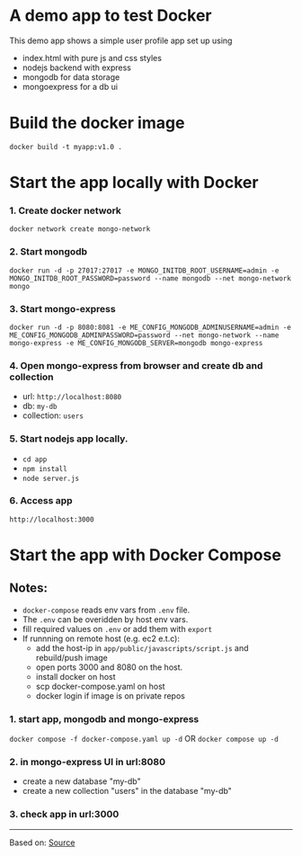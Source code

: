 # A demo app to test Docker

This demo app shows a simple user profile app set up using 
- index.html with pure js and css styles
- nodejs backend with express
- mongodb for data storage
- mongoexpress for a db ui

# Build the docker image

`docker build -t myapp:v1.0 .`

# Start the app locally with Docker

### 1. Create docker network

`docker network create mongo-network`

### 2. Start mongodb 

`docker run -d -p 27017:27017 -e MONGO_INITDB_ROOT_USERNAME=admin -e MONGO_INITDB_ROOT_PASSWORD=password --name mongodb --net mongo-network mongo` 

### 3. Start mongo-express
    
`docker run -d -p 8080:8081 -e ME_CONFIG_MONGODB_ADMINUSERNAME=admin -e ME_CONFIG_MONGODB_ADMINPASSWORD=password --net mongo-network --name mongo-express -e ME_CONFIG_MONGODB_SERVER=mongodb mongo-express`

### 4. Open mongo-express from browser and create db and collection

- url: `http://localhost:8080`
- db: `my-db`
- collection: `users` 

### 5. Start nodejs app locally. 

- `cd app`
- `npm install `
- `node server.js`
    
### 6. Access app

`http://localhost:3000`

# Start the app with Docker Compose

## Notes:
- `docker-compose` reads env vars from `.env` file.
- The `.env` can be overidden by host env vars.
- fill required values on `.env` or add them with `export`
- If runnning on remote host (e.g. ec2 e.t.c):
    - add the host-ip in `app/public/javascripts/script.js` and rebuild/push image
    - open ports 3000 and 8080 on the host.
    - install docker on host
    - scp docker-compose.yaml on host
    - docker login if image is on private repos
    

### 1. start app, mongodb and mongo-express

`docker compose -f docker-compose.yaml up -d` OR
`docker compose up -d`
    
### 2. in mongo-express UI in url:8080
- create a new database "my-db"
- create a new collection "users" in the database "my-db"       
    
### 3. check app in url:3000

---
Based on: [Source](https://gitlab.com/nanuchi/techworld-js-docker-demo-app)

